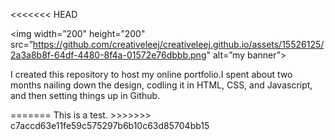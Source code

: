 <<<<<<< HEAD
<p align=”center”>

<img width=”200" height=”200" src=”https://github.com/creativeleej/creativeleej.github.io/assets/15526125/2a3a8b8f-64df-4480-8f4a-01572e76dbbb.png" alt=”my banner”>

</p>

<p> I created this repository to host my online portfolio.I spent about two months nailing down the design, codling it in HTML, CSS, and Javascript, and then setting things up in Github.    
</p>
=======
This is a test.
>>>>>>> c7accd63e11fe59c575297b6b10c63d85704bb15
